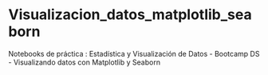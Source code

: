 # Visualizacion_datos_matplotlib_seaborn
Notebooks de práctica : Estadística y Visualización de Datos - Bootcamp DS - Visualizando datos con Matplotlib y Seaborn
